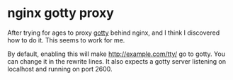 # nginx gotty proxy

After trying for ages to proxy [gotty](https://github.com/yudai/gotty) behind nginx, and I think I discovered how to do it. This seems to work for me.

By default, enabling this will make http://example.com/tty/ go to gotty. You can change it in the rewrite lines. It also expects a gotty server listening on localhost and running on port 2600.
